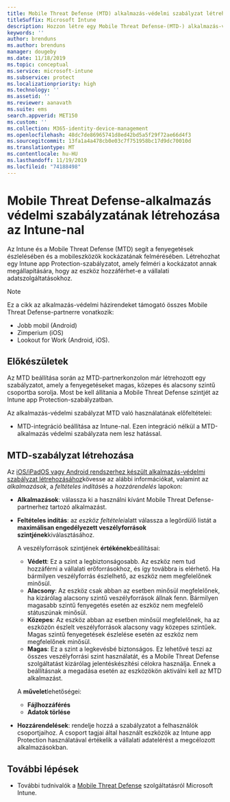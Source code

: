 ```yaml
---
title: Mobile Threat Defense (MTD) alkalmazás-védelmi szabályzat létrehozása az Intune-nal
titleSuffix: Microsoft Intune
description: Hozzon létre egy Mobile Threat Defense-(MTD-) alkalmazás-védelmi szabályzatot Microsoft Intuneokkal.
keywords: ''
author: brenduns
ms.author: brenduns
manager: dougeby
ms.date: 11/18/2019
ms.topic: conceptual
ms.service: microsoft-intune
ms.subservice: protect
ms.localizationpriority: high
ms.technology: ''
ms.assetid: ''
ms.reviewer: aanavath
ms.suite: ems
search.appverid: MET150
ms.custom: ''
ms.collection: M365-identity-device-management
ms.openlocfilehash: 48dc7de86965741d8ed42bd5a5f29f72ae66d4f3
ms.sourcegitcommit: 13fa1a4a478cb0e03c7f751958bc17d9dc70010d
ms.translationtype: MT
ms.contentlocale: hu-HU
ms.lasthandoff: 11/19/2019
ms.locfileid: "74188498"
---
```

# <a name="create-mobile-threat-defense-app-protection-policy-with-intune"></a>Mobile Threat Defense-alkalmazás védelmi szabályzatának létrehozása az Intune-nal

Az Intune és a Mobile Threat Defense (MTD) segít a fenyegetések észlelésében és a mobileszközök kockázatának felmérésében. Létrehozhat egy Intune app Protection-szabályzatot, amely felméri a kockázatot annak megállapítására, hogy az eszköz hozzáférhet-e a vállalati adatszolgáltatásokhoz.


> [!NOTE]
> Ez a cikk az alkalmazás-védelmi házirendeket támogató összes Mobile Threat Defense-partnerre vonatkozik:
>
> - Jobb mobil (Android)
> - Zimperium (iOS)
> - Lookout for Work (Android, iOS).

## <a name="before-you-begin"></a>Előkészületek

Az MTD beállítása során az MTD-partnerkonzolon már létrehozott egy szabályzatot, amely a fenyegetéseket magas, közepes és alacsony szintű csoportba sorolja. Most be kell állítania a Mobile Threat Defense szintjét az Intune app Protection-szabályzatban.

Az alkalmazás-védelmi szabályzat MTD való használatának előfeltételei:

- MTD-integráció beállítása az Intune-nal. Ezen integráció nélkül a MTD-alkalmazás védelmi szabályzata nem lesz hatással.

## <a name="to-create-an-mtd-app-protection-policy"></a>MTD-szabályzat létrehozása

Az [iOS/iPadOS vagy Android rendszerhez készült alkalmazás-védelmi szabályzat létrehozásához](../apps/app-protection-policies.md#app-protection-policies-for-iosipados-and-android-apps)kövesse az alábbi információkat, valamint az *alkalmazások*, a *feltételes indítás*és a *hozzárendelés* lapokon:

- **Alkalmazások**: válassza ki a használni kívánt Mobile Threat Defense-partnerhez tartozó alkalmazást.
- **Feltételes indítás**: az *eszköz feltételei*alatt válassza a legördülő listát a **maximálisan engedélyezett veszélyforrások szintjének**kiválasztásához.

  A veszélyforrások szintjének **értékének**beállításai:

  - **Védett**: Ez a szint a legbiztonságosabb. Az eszköz nem tud hozzáférni a vállalati erőforrásokhoz, és így továbbra is elérhető. Ha bármilyen veszélyforrás észlelhető, az eszköz nem megfelelőnek minősül.
  - **Alacsony**: Az eszköz csak abban az esetben minősül megfelelőnek, ha kizárólag alacsony szintű veszélyforrások állnak fenn. Bármilyen magasabb szintű fenyegetés esetén az eszköz nem megfelelő státuszúnak minősül.
  - **Közepes**: Az eszköz abban az esetben minősül megfelelőnek, ha az eszközön észlelt veszélyforrások alacsony vagy közepes szintűek. Magas szintű fenyegetések észlelése esetén az eszköz nem megfelelőnek minősül.
  - **Magas**: Ez a szint a legkevésbé biztonságos. Ez lehetővé teszi az összes veszélyforrási szint használatát, és a Mobile Threat Defense szolgáltatást kizárólag jelentéskészítési célokra használja. Ennek a beállításnak a megadása esetén az eszközökön aktiválni kell az MTD alkalmazást.

  A **művelet**lehetőségei:

  - **Fájlhozzáférés**
  - **Adatok törlése**

- **Hozzárendelések**: rendelje hozzá a szabályzatot a felhasználók csoportjaihoz.  A csoport tagjai által használt eszközök az Intune app Protection használatával értékelik a vállalati adatelérést a megcélozott alkalmazásokban.


## <a name="next-steps"></a>További lépések  

- További tudnivalók a [Mobile Threat Defense](~/protect/mobile-threat-defense.md) szolgáltatásról Microsoft Intune.
